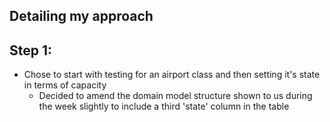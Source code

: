 Detailing my approach
--------------------

## Step 1:
- Chose to start with testing for an airport class and then setting it's state in terms of capacity
  - Decided to amend the domain model structure shown to us during the week slightly to include a third 'state' column in the table
